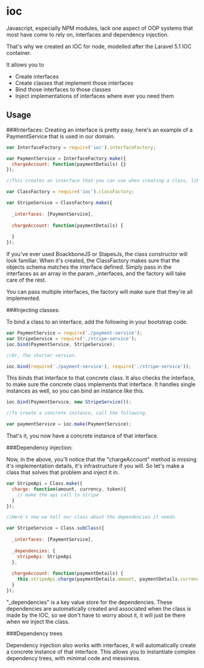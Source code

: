 # ioc

Javascript, especially NPM modules, lack one aspect of OOP systems that most have come to rely on, interfaces and dependency injection.

That's why we created an IOC for node, modelled after the Laravel 5.1 IOC container.

It allows you to

- Create interfaces
- Create classes that implement those interfaces
- Bind those interfaces to those classes
- Inject implementations of interfaces where ever you need them

## Usage

###Interfaces:
Creating an interface is pretty easy, here's an example of a PaymentService that is used in our domain.

```js
var InterfaceFactory = require('ioc').interfaceFactory;

var PaymentService = InterfaceFactory.make({
  chargeAccount: function(paymentDetails) {}
});

//This creates an interface that you can use when creating a class, like the following.

var ClassFactory = require('ioc').classFactory;

var StripeService = ClassFactory.make({
 
  _interfaces: [PaymentService],
  
  chargeAccount: function(paymentDetails) {
    
  }
});
```

If you've ever used BoackboneJS or StapesJs, the class constructor will look familiar. 
When it's created, the ClassFactory makes sure that the objects schema matches the interface defined. Simply pass in the interfaces as an array in the param _interfaces, and the factory will take care of the rest.

You can pass multiple interfaces, the factory will make sure that they're all implemented.

###Injecting classes:

To bind a class to an interface, add the following in your bootstrap code.

```js
var PaymentService = require('./payment-service');
var StripeService = require('./stripe-service');
ioc.bind(PaymentService, StripeService);

//Or, the shorter version.

ioc.bind(require('./payment-service'), require('./stripe-service'));
```

This binds that interface to that concrete class. It also checks the interface, to make sure the concrete class implements that interface.
It handles single instances as well, so you can bind an instance like this.

```js
ioc.bind(PaymentService, new StripeService());

//To create a concrete instance, call the following.

var paymentService = ioc.make(PaymentService);
```
That's it, you now have a concrete instance of that interface.

###Dependency injection:

Now, in the above, you'll notice that the "chargeAccount" method is missing it's implementation details, it's infrastructure if you will.
So let's make a class that solves that problem and inject it in.

```js
var StripeApi = Class.make({
  charge: function(amount, currency, token){
    // make the api call to stripe
  }
});

//Here's now we tell our class about the dependencies it needs.

var StripeService = Class.subClass({
 
  _interfaces: [PaymentService],
  
  _dependencies: {
    stripeApi: StripeApi
  },
  
  chargeAccount: function(paymentDetails) {
    this.stripeApi.charge(paymentDetails.amount, paymentDetails.currency, paymentDetails.token);  
  }
});
```

"_dependencies" is a key value store for the dependencies. 
These dependencies are automatically created and associated when the class is made by the IOC, so we don't have to worry about it, it will just be there when we inject the class.

###Dependency trees

Dependency injection also works with interfaces, it will automatically create a concrete instance of that interface. This allows you to instantiate complex dependency trees, with minimal code and messiness.